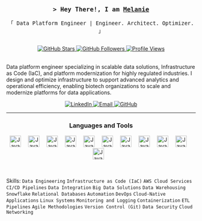 <!--<a href="https://komarev.com/ghpvc/?username=alsiam">
  <img align="right" src="https://komarev.com/ghpvc/?username=alsiam&label=Visitors&color=0e75b6&style=flat" alt="Profile visitor" />
</a>


[![wakatime](https://wakatime.com/badge/user/eebb3dd8-d9b2-40de-9b88-6fd6cac99dbc.svg)](https://wakatime.com/@eebb3dd8-d9b2-40de-9b88-6fd6cac99dbc) -->

<!-- Intro  -->
<h3 align="center">
        <samp>&gt; Hey There!, I am
                <b><a target="_blank" href="https://www.linkedin.com/in/melanie-g-logan/">Melanie</a></b>
        </samp>
</h3>


<p align="center"> 
  <samp>
    <!--<a href="https://www.google.com/search?q=Melanie+Logan">「 Google Me 」</a>
    <br>-->
    「 Data Platform Engineer | Engineer. Architect. Optimizer.</b> 」
    <br>
    <br>
  </samp>
</p>

<!--<h1 align="center">Melanie Logan</h1> 
<p align="center"><i>Data Platform Engineer | Engineer. Architect. Optimizer.</i></p> -->

<div align="center">
  <a href="https://github.com/mlogan914?tab=stars">
    <img src="https://img.shields.io/github/stars/mlogan914?style=social" alt="GitHub Stars"/>
  </a>
  <a href="https://github.com/mlogan914?tab=repositories">
    <img src="https://img.shields.io/github/followers/mlogan914?style=social" alt="GitHub Followers"/>
  </a>
  <a href="https://github.com/mlogan914">
    <img src="https://komarev.com/ghpvc/?username=mlogan914&color=blue" alt="Profile Views"/>
  </a>
</div>
<br />

Data platform engineer specializing in scalable data solutions, Infrastructure as Code (IaC), and platform modernization for highly regulated industries. I design and optimize infrastructure to support advanced analytics and operational efficiency, enabling biotech organizations to scale and modernize platforms for data applications.

<p align="center">
  <a href="https://www.linkedin.com/in/melanie-g-logan/" target="_blank">
    <img src="https://img.shields.io/badge/LinkedIn-%230077B5?style=flat&logo=linkedin&logoColor=white" alt="LinkedIn" />
  </a>
  <a href="mailto:melanie.g.logan@gmail.com">
    <img src="https://img.shields.io/badge/Email-%23D14836?style=flat&logo=gmail&logoColor=white" alt="Email" />
  </a>
  <a href="https://github.com/mlogan914" target="_blank">
    <img src="https://img.shields.io/badge/GitHub-%2323282B?style=flat&logo=github&logoColor=white" alt="GitHub" />
  </a>
</p>

<!--<p align="center">
  <a href="https://www.linkedin.com/in/melanie-g-logan/" target="_blank">
    <img src="https://img.shields.io/badge/LinkedIn-%230077B5?style=for-the-badge&logo=linkedin&logoColor=white" alt="LinkedIn" />
  </a>
  <a href="mailto:melanie.g.logan@gmail.com">
    <img src="https://img.shields.io/badge/Email-%23D14836?style=for-the-badge&logo=gmail&logoColor=white" alt="Email" />
  </a>
</p> -->

---

<div align="center">
 <h3>Languages and Tools</h3>
<img alt="Java" width="30px" style="padding-right:15px;" src="https://cdn.jsdelivr.net/gh/devicons/devicon@latest/icons/vscode/vscode-original.svg" />
<img alt="Java" width="30px" style="padding-right:15px;" src="https://cdn.jsdelivr.net/gh/devicons/devicon@latest/icons/python/python-original.svg" />
<img alt="Java" width="30px" style="padding-right:15px;" src="https://cdn.jsdelivr.net/gh/devicons/devicon@latest/icons/mysql/mysql-original.svg" />      
<img alt="Java" width="30px" style="padding-right:15px;" src="https://cdn.jsdelivr.net/gh/devicons/devicon@latest/icons/amazonwebservices/amazonwebservices-plain-wordmark.svg" />
<img alt="Java" width="30px" style="padding-right:15px;" src="https://cdn.jsdelivr.net/gh/devicons/devicon@latest/icons/terraform/terraform-original.svg" />
<img alt="Java" width="30px" style="padding-right:15px;" src="https://cdn.jsdelivr.net/gh/devicons/devicon@latest/icons/ansible/ansible-original.svg" />
<img alt="Java" width="30px" style="padding-right:15px;" src="https://cdn.jsdelivr.net/gh/devicons/devicon@latest/icons/docker/docker-plain.svg" />
<img alt="Java" width="30px" style="padding-right:15px;" src="https://cdn.jsdelivr.net/gh/devicons/devicon@latest/icons/apache/apache-original.svg" />
<img alt="Java" width="30px" style="padding-right:15px;" src="https://cdn.jsdelivr.net/gh/devicons/devicon@latest/icons/git/git-plain.svg" />  
<img alt="Java" width="30px" style="padding-right:15px;" src="https://cdn.jsdelivr.net/gh/devicons/devicon@latest/icons/github/github-original.svg" />
<img alt="Java" width="30px" style="padding-right:15px;" src="https://cdn.jsdelivr.net/gh/devicons/devicon@latest/icons/linux/linux-original.svg" />
</div>
          
<br />
<br />

Skills: `Data Engineering`
`Infrastructure as Code (IaC)`
`AWS Cloud Services`
`CI/CD Pipelines`
`Data Integration`
`Big Data Solutions`
`Data Warehousing`
`Snowflake`
`Relational Databases`
`Automation`
`DevOps`
`Cloud-Native Applications`
`Linux Systems`
`Monitoring and Logging`
`Containerization`
`ETL Pipelines`
`Agile Methodologies`
`Version Control (Git)`
`Data Security`
`Cloud Networking`

## 
<!--
**mlogan914/mlogan914** is a ✨ _special_ ✨ repository because its `README.md` (this file) appears on your GitHub profile.

Here are some ideas to get you started:

- 🔭 I’m currently working on ...
- 🌱 I’m currently learning ...
- 👯 I’m looking to collaborate on ...
- 🤔 I’m looking for help with ...
- 💬 Ask me about ...
- 📫 How to reach me: ...
- 😄 Pronouns: ...
- ⚡ Fun fact: ...
-->
